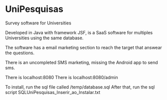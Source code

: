 # UniPesquisas
Survey software for Universities

Developed in Java with framework JSF, is a SaaS software for multiples Universities using the same database.

The software has a email marketing section to reach the target that answear the questions.

There is an uncompleted SMS marketing, missing the Android app to send sms.

There is localhost:8080
There is localhost:8080/admin

To install, run the sql file called /temp/database.sql
After that, run the sql script SQLUniPesquisas_Inserir_ao_Instalar.txt

